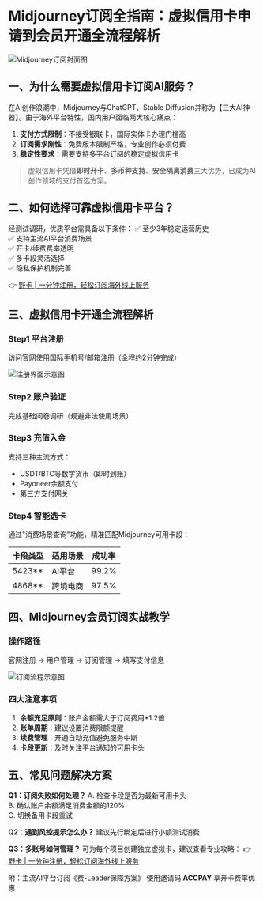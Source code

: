 # Midjourney订阅全指南：虚拟信用卡申请到会员开通全流程解析

![Midjourney订阅封面图](https://bbtdd.com/wp-content/uploads/img/629985546644.webp)

## 一、为什么需要虚拟信用卡订阅AI服务？
在AI创作浪潮中，Midjourney与ChatGPT、Stable Diffusion并称为【三大AI神器】。由于海外平台特性，国内用户面临两大核心痛点：

1. **支付方式限制**：不接受银联卡，国际实体卡办理门槛高
2. **订阅需求刚性**：免费版本限制严格，专业创作必须付费
3. **稳定性要求**：需要支持多平台订阅的稳定虚拟信用卡

> 虚拟信用卡凭借**即时开卡**、**多币种支持**、**安全隔离消费**三大优势，已成为AI创作领域的支付首选方案。

## 二、如何选择可靠虚拟信用卡平台？
经测试调研，优质平台需具备以下条件：
✅ 至少3年稳定运营历史  
✅ 支持主流AI平台消费场景  
✅ 开卡/续费费率透明  
✅ 多卡段灵活选择  
✅ 隐私保护机制完善

👉 [野卡 | 一分钟注册，轻松订阅海外线上服务](https://bbtdd.com/yeka)

## 三、虚拟信用卡开通全流程解析
### Step1 平台注册
访问官网使用国际手机号/邮箱注册（全程约2分钟完成）

![注册界面示意图](https://bbtdd.com/wp-content/uploads/img/11546882882.webp)

### Step2 账户验证
完成基础问卷调研（规避非法使用场景）

### Step3 充值入金
支持三种主流方式：
- USDT/BTC等数字货币（即时到账）
- Payoneer余额支付
- 第三方支付网关

### Step4 智能选卡
通过"消费场景查询"功能，精准匹配Midjourney可用卡段：

| 卡段类型 | 适用场景 | 成功率 |
|---------|--------|--------|
| 5423** | AI平台 | 99.2% |
| 4868** | 跨境电商 | 97.5% |

## 四、Midjourney会员订阅实战教学
### 操作路径
官网注册 → 用户管理 → 订阅管理 → 填写支付信息

![订阅流程示意图](https://bbtdd.com/wp-content/uploads/img/842315524.webp)

### 四大注意事项
1. **余额充足原则**：账户金额需大于订阅费用*1.2倍
2. **账单周期**：建议设置消费限额提醒
3. **续费管理**：开通自动充值避免服务中断
4. **卡段更新**：及时关注平台通知的可用卡头

## 五、常见问题解决方案
**Q1：订阅失败如何处理？**
A. 检查卡段是否为最新可用卡头  
B. 确认账户余额满足消费金额的120%  
C. 切换备用卡段重试

**Q2：遇到风控提示怎么办？**
建议先行绑定后进行小额测试消费

**Q3：多账号如何管理？**
可为每个项目创建独立虚拟卡，建议查看专业攻略：
👉 [野卡 | 一分钟注册，轻松订阅海外线上服务](https://bbtdd.com/yeka)

附：主流AI平台订阅《费-Leader保障方案》
使用邀请码 **ACCPAY** 享开卡费率优惠